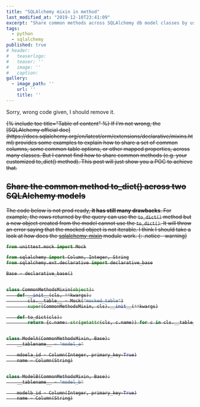 ```yaml
---
title: "SQLAlchemy mixin in method"
last_modified_at: "2019-12-10T23:41:09"
excerpt: "Share common methods across SQLAlchemy db model classes by using mixin."
tags:
  - python
  - sqlalchemy
published: true
# header:
#   teaserlogo:
#   teaser: ''
#   image: ''
#   caption:
gallery:
  - image_path: ''
    url: ''
    title: ''
---
```



Sorry, wrong code given, I should remove it.

<s>
{% include toc title="Table of content" %}
If I'm not wrong, the [SQLAlchemy official doc](https://docs.sqlalchemy.org/en/latest/orm/extensions/declarative/mixins.html) provides some examples to explain how to share a set of common columns, some common table options, or other mapped properties, across many classes. But I cannot find how to share common methods (e.g. your customized to_dict() method). This post will just show you a POC to achieve that.

## Share the common method to_dict() across two SQLAlchemy models

The code below is not prod ready, **it has still many drawbacks**.
For example, the rows returned by the query can use the `to_dict()` method but a new object created from the model cannot use the `to_dict()`. It will throw an error saying that the mocked object is not iterable. I think I should take a look at how does the [sqlalchemy-mixin](https://github.com/absent1706/sqlalchemy-mixins) module work.
{: .notice--warning}


```python
from unittest.mock import Mock

from sqlalchemy import Column, Integer, String
from sqlalchemy.ext.declarative import declarative_base

Base = declarative_base()


class CommonMethodsMixin(object):
    def __init__(cls, **kwargs):
        cls.__table__ = Mock("mocked_table")
        super(CommonMethodsMixin, cls).__init__(**kwargs)

    def to_dict(cls):
        return {c.name: str(getattr(cls, c.name)) for c in cls.__table__.columns}


class ModelA(CommonMethodsMixin, Base):
    __tablename__ = "model_a"

    mdoela_id = Column(Integer, primary_key=True)
    name = Column(String)


class ModelB(CommonMethodsMixin, Base):
    __tablename__ = "model_b"

    modelb_id = Column(Integer, primary_key=True)
    name = Column(String)
```
</s>
